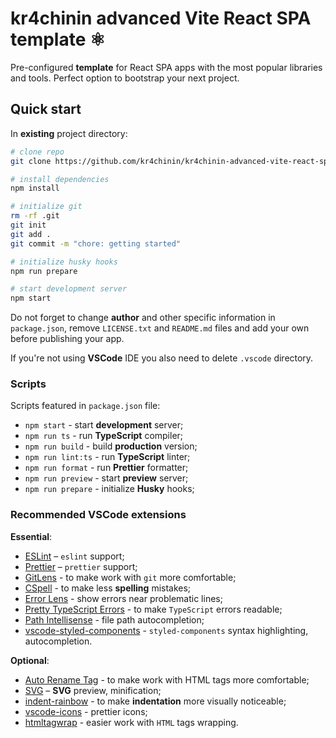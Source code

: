 # kr4chinin advanced Vite React SPA template ⚛️

Pre-configured **template** for React SPA apps with the most popular libraries
and tools. Perfect option to bootstrap your next project.

## Quick start

In **existing** project directory:

```bash
# clone repo
git clone https://github.com/kr4chinin/kr4chinin-advanced-vite-react-spa-template .

# install dependencies
npm install

# initialize git
rm -rf .git
git init
git add .
git commit -m "chore: getting started"

# initialize husky hooks
npm run prepare

# start development server
npm start
```

Do not forget to change **author** and other specific information in `package.json`, remove `LICENSE.txt` and `README.md` files and add your own before publishing your app.

If you're not using **VSCode** IDE you also need to delete `.vscode` directory.

### Scripts

Scripts featured in `package.json` file:

- `npm start` - start **development** server;
- `npm run ts` - run **TypeScript** compiler;
- `npm run build` - build **production** version;
- `npm run lint:ts` - run **TypeScript** linter;
- `npm run format` - run **Prettier** formatter;
- `npm run preview` - start **preview** server;
- `npm run prepare` - initialize **Husky** hooks;

### Recommended VSCode extensions

**Essential**:

- [ESLint](https://marketplace.visualstudio.com/items?itemName=dbaeumer.vscode-eslint) – `eslint` support;
- [Prettier](https://marketplace.visualstudio.com/items?itemName=esbenp.prettier-vscode) – `prettier` support;
- [GitLens](https://marketplace.visualstudio.com/items?itemName=eamodio.gitlens) - to make work with `git` more comfortable;
- [CSpell](https://marketplace.visualstudio.com/items?itemName=streetsidesoftware.code-spell-checker) - to make less **spelling** mistakes;
- [Error Lens](https://marketplace.visualstudio.com/items?itemName=usernamehw.errorlens) - show errors near problematic lines;
- [Pretty TypeScript Errors](https://marketplace.visualstudio.com/items?itemName=yoavbls.pretty-ts-errors) - to make `TypeScript` errors readable;
- [Path Intellisense](https://marketplace.visualstudio.com/items?itemName=christian-kohler.path-intellisense) - file path autocompletion;
- [vscode-styled-components](https://marketplace.visualstudio.com/items?itemName=styled-components.vscode-styled-components) - `styled-components` syntax highlighting, autocompletion.

**Optional**:

- [Auto Rename Tag](https://marketplace.visualstudio.com/items?itemName=formulahendry.auto-rename-tag) - to make work with HTML tags more comfortable;
- [SVG](https://marketplace.visualstudio.com/items?itemName=jock.svg) – **SVG** preview, minification;
- [indent-rainbow](https://marketplace.visualstudio.com/items?itemName=oderwat.indent-rainbow) - to make **indentation** more visually noticeable;
- [vscode-icons](https://marketplace.visualstudio.com/items?itemName=robertohuertasm.vscode-icons) - prettier icons;
- [htmltagwrap](https://marketplace.visualstudio.com/items?itemName=bradgashler.htmltagwrap) - easier work with `HTML` tags wrapping.
